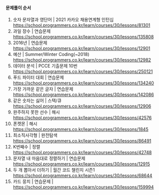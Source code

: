 #### 문제풀이 순서

1. 숫자 문자열과 영단어 | 2021 카카오 채용연계형 인턴십 https://school.programmers.co.kr/learn/courses/30/lessons/81301
2. 과일 장수 | 연습문제 https://school.programmers.co.kr/learn/courses/30/lessons/135808
3. 2016년 | 연습문제 https://school.programmers.co.kr/learn/courses/30/lessons/12901
4. 예산 | Summer/Winter Coding(~2018) https://school.programmers.co.kr/learn/courses/30/lessons/12982
5. 데이터 분석 | PCCE 기출문제 10번 https://school.programmers.co.kr/learn/courses/30/lessons/250121
6. 푸드 파이터 대회 | 연습문제 https://school.programmers.co.kr/learn/courses/30/lessons/134240
7. 가장 가까운 같은 글자 | 연습문제 https://school.programmers.co.kr/learn/courses/30/lessons/142086
8. 같은 숫자는 싫어 | 스택/큐 https://school.programmers.co.kr/learn/courses/30/lessons/12906
9. 완주하지 못한 선수 | 해시 https://school.programmers.co.kr/learn/courses/30/lessons/42576
10. 폰켓몬 | 해시 https://school.programmers.co.kr/learn/courses/30/lessons/1845
11. 최소직사각형 | 완전탐색 https://school.programmers.co.kr/learn/courses/30/lessons/86491
12. K번째수 | 정렬 https://school.programmers.co.kr/learn/courses/30/lessons/42748
13. 문자열 내 마음대로 정렬하기 | 연습문제 https://school.programmers.co.kr/learn/courses/30/lessons/12915
14. 두 개 뽑아서 더하기 | 월간 코드 챌린지 시즌1 https://school.programmers.co.kr/learn/courses/30/lessons/68644
15. 카드 뭉치 | 연습문제 | https://school.programmers.co.kr/learn/courses/30/lessons/159994
